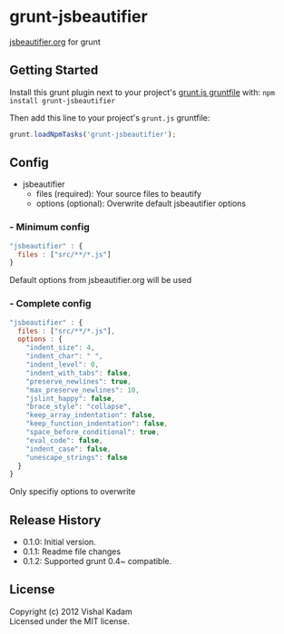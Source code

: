 # grunt-jsbeautifier

[jsbeautifier.org](http://jsbeautifier.org/) for grunt

## Getting Started
Install this grunt plugin next to your project's [grunt.js gruntfile][getting_started] with: `npm install grunt-jsbeautifier`

Then add this line to your project's `grunt.js` gruntfile:

```javascript
grunt.loadNpmTasks('grunt-jsbeautifier');
```

[grunt]: http://gruntjs.com/
[getting_started]: https://github.com/gruntjs/grunt/blob/master/docs/getting_started.md

## Config
- jsbeautifier
  - files (required): Your source files to beautify
  - options (optional): Overwrite default jsbeautifier options

### - Minimum config
```javascript
"jsbeautifier" : {
  files : ["src/**/*.js"]
}
```

Default options from jsbeautifier.org will be used

### - Complete config
```javascript
"jsbeautifier" : {
  files : ["src/**/*.js"],
  options : {
    "indent_size": 4,
    "indent_char": " ",
    "indent_level": 0,
    "indent_with_tabs": false,
    "preserve_newlines": true,
    "max_preserve_newlines": 10,
    "jslint_happy": false,
    "brace_style": "collapse",
    "keep_array_indentation": false,
    "keep_function_indentation": false,
    "space_before_conditional": true,
    "eval_code": false,
    "indent_case": false,
    "unescape_strings": false
  }
}
```
Only specifiy options to overwrite

## Release History
* 0.1.0: Initial version.
* 0.1.1: Readme file changes
* 0.1.2: Supported grunt 0.4~ compatible.

## License
Copyright (c) 2012 Vishal Kadam  
Licensed under the MIT license.
